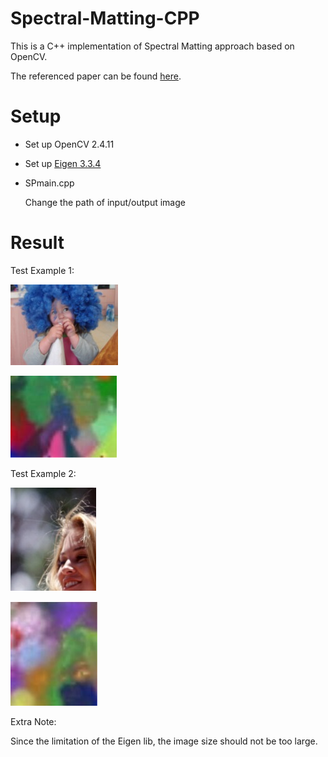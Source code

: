# Spectral-Matting-CPP

This is a C++ implementation of Spectral Matting approach based on OpenCV.

The referenced paper can be found [here](https://dl.acm.org/doi/10.1109/TPAMI.2008.168).

# Setup

* Set up OpenCV  2.4.11

* Set up [Eigen 3.3.4](http://eigen.tuxfamily.org/index.php?title=Main_Page)

* SPmain.cpp

  Change the path of input/output image

# Result

Test Example 1: 

![](kid.jpg)

![](kid-res.jpg)

Test Example 2: 

![](face.jpg)

![](face-res.jpg)

Extra Note:

Since the limitation of the Eigen lib, the image size should not be too large.